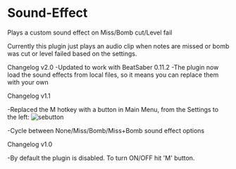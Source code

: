 # Sound-Effect
Plays a custom sound effect on Miss/Bomb cut/Level fail

Currently this plugin just plays an audio clip when notes are missed or bomb was cut or level failed based on the settings.

Changelog v2.0
-Updated to work with BeatSaber 0.11.2
-The plugin now load the sound effects from local files, so it means you can replace them with your own

Changelog v1.1

-Replaced the M hotkey with a button in Main Menu, from the Settings to the left:
![sebutton](https://user-images.githubusercontent.com/11367351/43457485-4dadfb4a-94c7-11e8-9334-74543077ade6.jpg)

-Cycle between None/Miss/Bomb/Miss+Bomb sound effect options

Changelog v1.0

-By default the plugin is disabled. To turn ON/OFF hit 'M' button.
